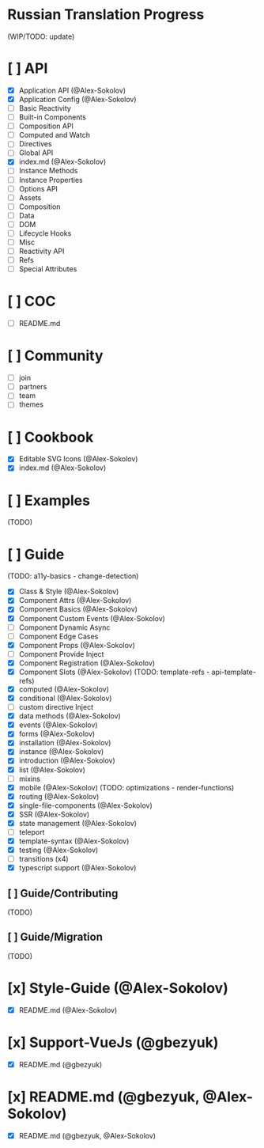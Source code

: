 # Russian Translation Progress

(WIP/TODO: update)

# [ ] API
* [x] Application API (@Alex-Sokolov)
* [x] Application Config (@Alex-Sokolov)
* [ ] Basic Reactivity
* [ ] Built-in Components
* [ ] Composition API
* [ ] Computed and Watch
* [ ] Directives
* [ ] Global API
* [x] index.md (@Alex-Sokolov)
* [ ] Instance Methods
* [ ] Instance Properties
* [ ] Options API
* [ ] Assets
* [ ] Composition
* [ ] Data
* [ ] DOM
* [ ] Lifecycle Hooks
* [ ] Misc
* [ ] Reactivity API
* [ ] Refs
* [ ] Special Attributes

# [ ] COC
* [ ] README.md

# [ ] Community
* [ ] join
* [ ] partners
* [ ] team
* [ ] themes

# [ ] Cookbook
* [x] Editable SVG Icons (@Alex-Sokolov)
* [x] index.md (@Alex-Sokolov)

# [ ] Examples
(TODO)

# [ ] Guide
(TODO: a11y-basics - change-detection)
* [x] Class & Style (@Alex-Sokolov)
* [x] Component Attrs (@Alex-Sokolov)
* [x] Component Basics (@Alex-Sokolov)
* [x] Component Custom Events (@Alex-Sokolov)
* [ ] Component Dynamic Async
* [ ] Component Edge Cases
* [x] Component Props (@Alex-Sokolov)
* [ ] Component Provide Inject
* [x] Component Registration (@Alex-Sokolov)
* [x] Component Slots (@Alex-Sokolov)
(TODO: template-refs - api-template-refs)
* [x] computed (@Alex-Sokolov)
* [x] conditional (@Alex-Sokolov)
* [ ] custom directive Inject
* [x] data methods (@Alex-Sokolov)
* [x] events (@Alex-Sokolov)
* [x] forms (@Alex-Sokolov)
* [x] installation (@Alex-Sokolov)
* [x] instance (@Alex-Sokolov)
* [x] introduction (@Alex-Sokolov)
* [x] list (@Alex-Sokolov)
* [ ] mixins
* [x] mobile (@Alex-Sokolov)
(TODO: optimizations - render-functions)
* [x] routing (@Alex-Sokolov)
* [x] single-file-components (@Alex-Sokolov)
* [x] SSR (@Alex-Sokolov)
* [x] state management (@Alex-Sokolov)
* [ ] teleport
* [x] template-syntax (@Alex-Sokolov)
* [x] testing (@Alex-Sokolov)
* [ ] transitions (x4)
* [x] typescript support (@Alex-Sokolov)

## [ ] Guide/Contributing
(TODO)

## [ ] Guide/Migration
(TODO)

# [x] Style-Guide (@Alex-Sokolov)
* [x] README.md (@Alex-Sokolov)

# [x] Support-VueJs (@gbezyuk)
* [x] README.md (@gbezyuk)

# [x] README.md (@gbezyuk, @Alex-Sokolov)
* [x] README.md (@gbezyuk, @Alex-Sokolov)
